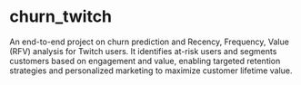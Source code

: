 # churn_twitch
An end-to-end project on churn prediction and Recency, Frequency, Value (RFV) analysis for Twitch users. It identifies at-risk users and segments customers based on engagement and value, enabling targeted retention strategies and personalized marketing to maximize customer lifetime value.
